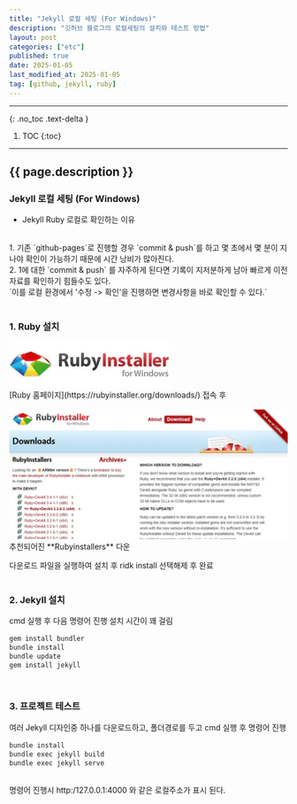 ```yaml
---
title: "Jekyll 로컬 세팅 (For Windows)"
description: "깃허브 블로그의 로컬세팅의 설치와 테스트 방법"
layout: post
categories: ["etc"]
published: true
date: 2025-01-05
last_modified_at: 2025-01-05
tag: [github, jekyll, ruby]
---
```

---
{: .no_toc .text-delta }

1. TOC
{:toc}
---

<!-- 글의 제목은 ##
    나머지 큰 제목은 ###
    이후 나머지는 3개이상 -->

## {{ page.description }}

### Jekyll 로컬 세팅 (For Windows)
- Jekyll Ruby 로컬로 확인하는 이유
<br>
1. 기존 `github-pages`로 진행할 경우 `commit & push`를 하고 몇 초에서 몇 분이 지나야 확인이 가능하기 때문에 시간 낭비가 많아진다.<br>
2. 1에 대한 `commit & push` 를 자주하게 된다면 기록이 지저분하게 남아 빠르게 이전 자료를 확인하기 힘들수도 있다.<br>
`이를 로컬 환경에서 '수정 -> 확인'을 진행하면 변경사항을 바로 확인할 수 있다.`
<br>
<br>

### 1. Ruby 설치
<div class="image-gallery cols-1">
    <img src ='/assets/img/2025-01-05-etc-jekyll-local-for-windows-1.webp' alt='jekyll-local-for-windows-1'>
</div>
[Ruby 홈페이지](https://rubyinstaller.org/downloads/) 접속 후<br><br>
<div class="image-gallery cols-1">
    <img src ='/assets/img/2025-01-05-etc-jekyll-local-for-windows-2.webp' alt='jekyll-local-for-windows-2'>
</div>
추천되어진 **Rubyinstallers** 다운<br>

다운로드 파일을 실행하여 설치 후 ridk install 선택해제 후 완료
<br>
<br>

### 2. Jekyll 설치
cmd 실행 후 다음 명령어 진행 설치 시간이 꽤 걸림

```
gem install bundler
bundle install
bundle update
gem install jekyll
```
<br>

### 3. 프로젝트 테스트
여러 Jekyll 디자인중 하나를 다운로드하고, 폴더경로를 두고 cmd 실행 후 명령어 진행

```
bundle install
bundle exec jekyll build
bundle exec jekyll serve
```
<br>
명령어 진행시 http:/127.0.0.1:4000 와 같은 로컬주소가 표시 된다.
<br>
<br>